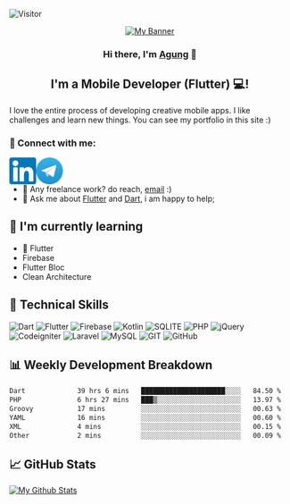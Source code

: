 ![Visitor](https://visitor-badge.glitch.me/badge?page_id=triagung128.triagung128)

<p align="center">
  <a href="#"><img src="https://user-images.githubusercontent.com/40823228/218015921-df18fb7a-2d71-4c4d-a5da-d52900c78807.png" alt="My Banner"></a>
</p>


<h3 align="center">
Hi there, I'm <a href="https://github.com/triagung128" target="_blank" rel="noreferrer">Agung</a> 👋
</h3>

<h2 align="center">
I'm a Mobile Developer (Flutter) 💻!
</h2>

I love the entire process of developing creative mobile apps. I like challenges and learn new things. You can see my portfolio in this site :)

### 🤝 Connect with me:
<a href="https://www.linkedin.com/in/triagungsusilo/" target="_blank"><img align="left" src="https://raw.githubusercontent.com/triagung128/triagung128/main/images/linkedin.svg" alt="Tri Agung | LinkedIn" width="48px"/></a>
<a href="https://t.me/triagung128" target="_blank"><img align="left" src="https://raw.githubusercontent.com/triagung128/triagung128/main/images/telegram.svg" alt="Tri Agung | Telegram" width="48px"/></a>
<br/><br/>
- 💼 Any freelance work? do reach, [email](mailto:triagung128@gmail.com) :)
- 💬 Ask me about [Flutter](https://flutter.dev) and [Dart](https://dart.dev), i am happy to help;

## 🌱 I'm currently learning
- 📱 Flutter
- Firebase
- Flutter Bloc
- Clean Architecture

## 💼 Technical Skills
![Dart](https://img.shields.io/badge/Dart-0175C2?style=for-the-badge&logo=dart&logoColor=white)
![Flutter](https://img.shields.io/badge/Flutter-02569B?style=for-the-badge&logo=flutter&logoColor=white)
![Firebase](https://img.shields.io/badge/firebase-%23039BE5.svg?style=for-the-badge&logo=firebase)
![Kotlin](https://img.shields.io/badge/Kotlin-0095D5?&style=for-the-badge&logo=kotlin&logoColor=white)
![SQLITE](https://img.shields.io/badge/SQLite-07405E?style=for-the-badge&logo=sqlite&logoColor=white)
![PHP](https://img.shields.io/badge/php-%23777BB4.svg?style=for-the-badge&logo=php&logoColor=white)
![jQuery](https://img.shields.io/badge/jquery-%230769AD.svg?style=for-the-badge&logo=jquery&logoColor=white)
![Codeigniter](https://img.shields.io/badge/CodeIgniter-%23EF4223.svg?style=for-the-badge&logo=codeIgniter&logoColor=white)
![Laravel](https://img.shields.io/badge/laravel-%23FF2D20.svg?style=for-the-badge&logo=laravel&logoColor=white)
![MySQL](https://img.shields.io/badge/mysql-%2300f.svg?style=for-the-badge&logo=mysql&logoColor=white)
![GIT](https://img.shields.io/badge/GIT-E44C30?style=for-the-badge&logo=git&logoColor=white)
![GitHub](https://img.shields.io/badge/github-%23121011.svg?style=for-the-badge&logo=github&logoColor=white)

## 📊 Weekly Development Breakdown
<!--START_SECTION:waka-->

```text
Dart             39 hrs 6 mins   █████████████████████░░░░   84.50 %
PHP              6 hrs 27 mins   ███▒░░░░░░░░░░░░░░░░░░░░░   13.97 %
Groovy           17 mins         ░░░░░░░░░░░░░░░░░░░░░░░░░   00.63 %
YAML             16 mins         ░░░░░░░░░░░░░░░░░░░░░░░░░   00.60 %
XML              4 mins          ░░░░░░░░░░░░░░░░░░░░░░░░░   00.15 %
Other            2 mins          ░░░░░░░░░░░░░░░░░░░░░░░░░   00.09 %
```

<!--END_SECTION:waka-->

## 📈 GitHub Stats
[![My Github Stats](https://github-readme-stats.vercel.app/api?username=triagung128&show_icons=true&hide=contribs,issues&count_private=true&theme=tokyonight)](https://github.com/triagung128)

<!-- [![Top Langs](https://github-readme-stats.vercel.app/api/top-langs/?username=triagung128&layout=compact)](https://github.com/triagung128) -->
